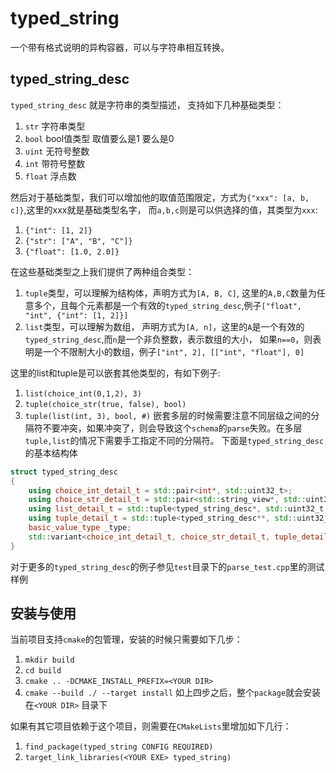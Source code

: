 # typed_string
一个带有格式说明的异构容器，可以与字符串相互转换。
## typed_string_desc
`typed_string_desc` 就是字符串的类型描述， 支持如下几种基础类型：
1. `str` 字符串类型 
2. `bool` bool值类型 取值要么是1 要么是0
3. `uint` 无符号整数
4. `int` 带符号整数
5. `float` 浮点数

然后对于基础类型，我们可以增加他的取值范围限定，方式为`{"xxx": [a, b, c]}`,这里的xxx就是基础类型名字， 而`a,b,c`则是可以供选择的值，其类型为`xxx`:
1. `{"int": [1, 2]}` 
2. `{"str": ["A", "B", "C"]}`
3. `{"float": [1.0, 2.0]}`

在这些基础类型之上我们提供了两种组合类型：
1. `tuple`类型，可以理解为结构体，声明方式为`[A, B, C]`, 这里的`A,B,C`数量为任意多个，且每个元素都是一个有效的`typed_string_desc`,例子`["float", "int", {"int": [1, 2]}]`
2. `list`类型，可以理解为数组， 声明方式为`[A, n]`，这里的`A`是一个有效的`typed_string_desc`,而`n`是一个非负整数，表示数组的大小， 如果`n==0`，则表明是一个不限制大小的数组，例子`["int", 2], [["int", "float"], 0]`


这里的list和tuple是可以嵌套其他类型的，有如下例子:
1. `list(choice_int(0,1,2), 3)`
2. `tuple(choice_str(true, false), bool)`
3. `tuple(list(int, 3), bool, #)`
嵌套多层的时候需要注意不同层级之间的分隔符不要冲突，如果冲突了，则会导致这个`schema`的`parse`失败。在多层`tuple,list`的情况下需要手工指定不同的分隔符。
下面是`typed_string_desc`的基本结构体
```c++
struct typed_string_desc
{
    using choice_int_detail_t = std::pair<int*, std::uint32_t>;
    using choice_str_detail_t = std::pair<std::string_view*, std::uint32_t>;
    using list_detail_t = std::tuple<typed_string_desc*, std::uint32_t, char>;// detail_type length <seperator>
    using tuple_detail_t = std::tuple<typed_string_desc**, std::uint32_t, char>;//<type1, type2, type3> seperator
    basic_value_type _type;
    std::variant<choice_int_detail_t, choice_str_detail_t, tuple_detail_t, list_detail_t> _type_detail;
}
```

对于更多的`typed_string_desc`的例子参见`test`目录下的`parse_test.cpp`里的测试样例





## 安装与使用
当前项目支持`cmake`的包管理，安装的时候只需要如下几步：
1. `mkdir build`
2. `cd build`
3. `cmake .. -DCMAKE_INSTALL_PREFIX=<YOUR DIR>`
4. `cmake --build ./ --target install`
如上四步之后，整个`package`就会安装在`<YOUR DIR>` 目录下

如果有其它项目依赖于这个项目，则需要在`CMakeLists`里增加如下几行：
1. `find_package(typed_string CONFIG REQUIRED)`
2. `target_link_libraries(<YOUR EXE> typed_string)`



